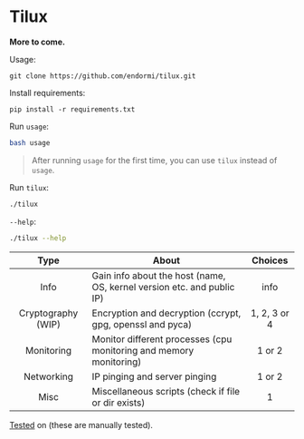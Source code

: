 # Tilux

**More to come.**

Usage:

```
git clone https://github.com/endormi/tilux.git
```

Install requirements:

```
pip install -r requirements.txt
```

Run `usage`:

```bash
bash usage
```

> After running `usage` for the first time, you can use `tilux` instead of `usage`.

Run `tilux`:

```bash
./tilux
```

`--help`:

```bash
./tilux --help
```

Type | About | Choices
:------:|-----------|:------:
Info | Gain info about the host (name, OS, kernel version etc. and public IP) | info
Cryptography (WIP) | Encryption and decryption (ccrypt, gpg, openssl and pyca) | 1, 2, 3 or 4
Monitoring | Monitor different processes (cpu monitoring and memory monitoring) | 1 or 2
Networking | IP pinging and server pinging | 1 or 2
Misc | Miscellaneous scripts (check if file or dir exists) | 1

[Tested](TESTED_ON.md) on (these are manually tested).
